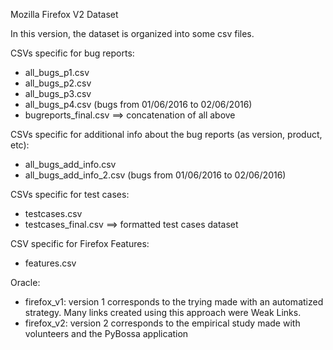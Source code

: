 Mozilla Firefox V2 Dataset

In this version, the dataset is organized into some csv files.

CSVs specific for bug reports:
 * all_bugs_p1.csv 
 * all_bugs_p2.csv
 * all_bugs_p3.csv
 * all_bugs_p4.csv  (bugs from 01/06/2016 to 02/06/2016)
 * bugreports_final.csv ==> concatenation of all above

CSVs specific for additional info about the bug reports (as version, product, etc):
 * all_bugs_add_info.csv
 * all_bugs_add_info_2.csv (bugs from 01/06/2016 to 02/06/2016)

CSVs specific for test cases:
 * testcases.csv
 * testcases_final.csv ==> formatted test cases dataset

 CSV specific for Firefox Features:
  * features.csv

Oracle:
 * firefox_v1: version 1 corresponds to the trying made with an automatized strategy. Many links created using this approach were Weak Links.
 * firefox_v2: version 2 corresponds to the empirical study made with volunteers and the PyBossa application

